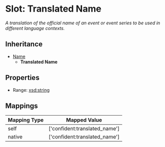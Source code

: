 # Slot: Translated Name
_A translation of the official name of an event or event series to be used in different language contexts._




## Inheritance

* [Name](name.md)
    * **Translated Name**



## Properties

 * Range: [xsd:string](http://www.w3.org/2001/XMLSchema#string)



## Mappings

| Mapping Type | Mapped Value |
| ---  | ---  |
| self | ['confident:translated_name'] |
| native | ['confident:translated_name'] |







